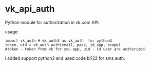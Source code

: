 vk_api_auth
===========

Python module for authorization in vk.com API.

usage: 

	import vk_auth # vk_auth3 as vk_auth  for python3
	token, uid = vk_auth.auth(email, pass, id_app, scope)
	#token - token from vk for you app, uid - id user are authorized.

i added support python3 and used code bi122 for sms auth. 
